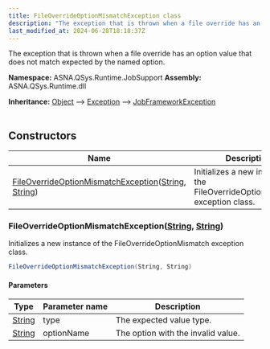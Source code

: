 ```yaml
---
title: FileOverrideOptionMismatchException class
description: "The exception that is thrown when a file override has an option value that does not match expected by the named option. "
last_modified_at: 2024-06-28T18:18:37Z
---
```


The exception that is thrown when a file override has an option value that does not match expected by the named option.

**Namespace:** ASNA.QSys.Runtime.JobSupport
**Assembly:** ASNA.QSys.Runtime.dll

**Inheritance:** [Object](https://docs.microsoft.com/en-us/dotnet/api/system.object) --> [Exception](https://docs.microsoft.com/en-us/dotnet/api/system.exception) --> [JobFrameworkException](/reference/runtime/qsys-runtime-job-support/job-framework-exception.html)
<br>
<br>

## Constructors

| Name | Description |
| --- | --- |
| [FileOverrideOptionMismatchException](#fileoverrideoptionmismatchexceptionstring-string)([String](https://docs.microsoft.com/en-us/dotnet/api/system.string), [String](https://docs.microsoft.com/en-us/dotnet/api/system.string)) | Initializes a new instance of the FileOverrideOptionMismatch exception class.

### FileOverrideOptionMismatchException([String](https://docs.microsoft.com/en-us/dotnet/api/system.string), [String](https://docs.microsoft.com/en-us/dotnet/api/system.string))

Initializes a new instance of the FileOverrideOptionMismatch exception class.

```cs
FileOverrideOptionMismatchException(String, String)
```

#### Parameters

| Type | Parameter name | Description
| --- | --- | ---
| [String](https://docs.microsoft.com/en-us/dotnet/api/system.string) | type | The expected value type.
| [String](https://docs.microsoft.com/en-us/dotnet/api/system.string) | optionName | The option with the invalid value.
